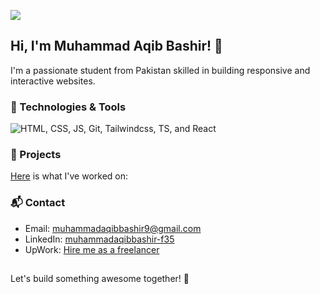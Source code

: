 
 ![](https://komarev.com/ghpvc/?username=Muhammad-Aqib-Bashir&color=06b6d4)

## Hi, I'm Muhammad Aqib Bashir! 👋

I'm a passionate student from Pakistan skilled in building responsive and interactive websites.

### 🔧 Technologies & Tools 

![HTML, CSS, JS, Git, Tailwindcss, TS, and React](https://res.cloudinary.com/dpksnh6eq/image/upload/v1756018250/logos_s1cjyk.svg)

### 🌟 Projects

 [Here](https://muhammadaqibbashir.netlify.app/#portfolio) is what I've worked on:

### 📬 Contact
- Email: [muhammadaqibbashir9@gmail.com](mailto:muhammadaqibbashir9@gmail.com)
- LinkedIn: [muhammadaqibbashir-f35](https://www.linkedin.com/in/muhammadaqibbashir-f35/)
- UpWork: [Hire me as a freelancer](https://www.upwork.com/freelancers/~010bab4e95d96b0941)

 ##

Let's build something awesome together! 🚀

<!--
Copy messages for pull request:

document.querySelectorAll(".Link--primary.text-bold.js-navigation-open.markdown-title").forEach((cm, i) => {
    console.log(`${i+1}. ${cm.innerText}`);
});

-->
